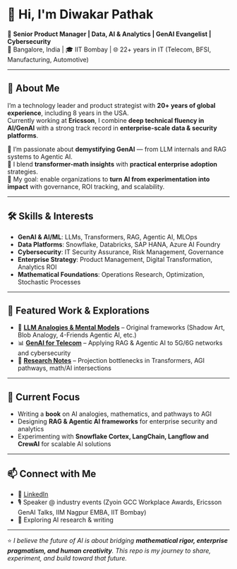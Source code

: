 # 👋 Hi, I'm Diwakar Pathak  

🎯 **Senior Product Manager | Data, AI & Analytics | GenAI Evangelist | Cybersecurity**  
📍 Bangalore, India | 🎓 IIT Bombay | 🌐 22+ years in IT (Telecom, BFSI, Manufacturing, Automotive)  

---

## 🚀 About Me  
I’m a technology leader and product strategist with **20+ years of global experience**, including 8 years in the USA.  
Currently working at **Ericsson**, I combine **deep technical fluency in AI/GenAI** with a strong track record in **enterprise-scale data & security platforms**.  

🔹 I’m passionate about **demystifying GenAI** — from LLM internals and RAG systems to Agentic AI.  
🔹 I blend **transformer-math insights** with **practical enterprise adoption** strategies.  
🔹 My goal: enable organizations to **turn AI from experimentation into impact** with governance, ROI tracking, and scalability.  

---

## 🛠️ Skills & Interests
- **GenAI & AI/ML**: LLMs, Transformers, RAG, Agentic AI, MLOps  
- **Data Platforms**: Snowflake, Databricks, SAP HANA, Azure AI Foundry  
- **Cybersecurity**: IT Security Assurance, Risk Management, Governance  
- **Enterprise Strategy**: Product Management, Digital Transformation, Analytics ROI  
- **Mathematical Foundations**: Operations Research, Optimization, Stochastic Processes  

---

## 📌 Featured Work & Explorations
- 🧩 **[LLM Analogies & Mental Models](#)** – Original frameworks (Shadow Art, Blob Analogy, 4-Friends Agentic AI, etc.)  
- 📊 **[GenAI for Telecom](#)** – Applying RAG & Agentic AI to 5G/6G networks and cybersecurity  
- 🔬 **[Research Notes](#)** – Projection bottlenecks in Transformers, AGI pathways, math/AI intersections  

---

## 🌱 Current Focus
- Writing a **book** on AI analogies, mathematics, and pathways to AGI  
- Designing **RAG & Agentic AI frameworks** for enterprise security and analytics  
- Experimenting with **Snowflake Cortex, LangChain, Langflow and CrewAI** for scalable AI solutions  

---

## 📫 Connect with Me
- 💼 [LinkedIn](https://www.linkedin.com/in/diwakarpathak)  
- 🎙️ Speaker @ industry events (Zyoin GCC Workplace Awards, Ericsson GenAI Talks, IIM Nagpur EMBA, IIT Bombay)  
- 📝 Exploring AI research & writing  

---

⭐️ _I believe the future of AI is about bridging **mathematical rigor, enterprise pragmatism, and human creativity**. This repo is my journey to share, experiment, and build toward that future._
